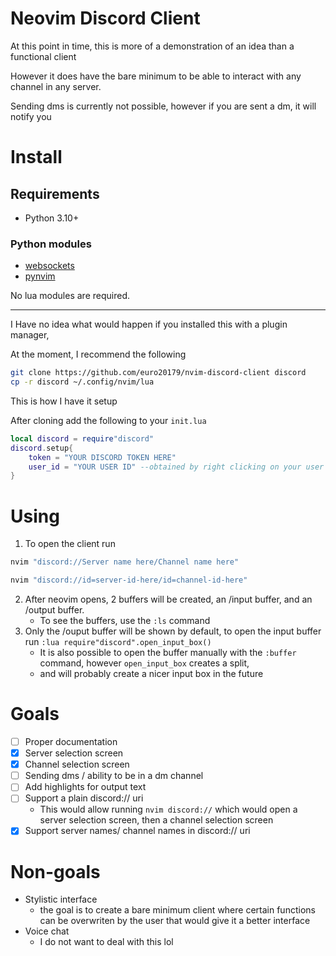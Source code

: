 # Neovim Discord Client

At this point in time, this is more of a demonstration of an idea than a functional client

However it does have the bare minimum to be able to interact with any channel in any server.

Sending dms is currently not possible, however if you are sent a dm, it will notify you

# Install

## Requirements

- Python 3.10+

### Python modules
- [websockets](https://pypi.org/project/websockets/)
- [pynvim](https://pypi.org/project/pynvim/)

No lua modules are required.

---

I Have no idea what would happen if you installed this with a plugin manager,

At the moment, I recommend the following

```bash
git clone https://github.com/euro20179/nvim-discord-client discord
cp -r discord ~/.config/nvim/lua
```

This is how I have it setup

After cloning add the following to your `init.lua`

```lua
local discord = require"discord"
discord.setup{
    token = "YOUR DISCORD TOKEN HERE"
    user_id = "YOUR USER ID" --obtained by right clicking on your user in discord and clicking "copy user id", developer mode needs to be enabled for this
}
```

# Using

1. To open the client run
```bash
nvim "discord://Server name here/Channel name here"
```

```bash
nvim "discord://id=server-id-here/id=channel-id-here"
```

2. After neovim opens, 2 buffers will be created, an /input buffer, and an /output buffer.
    - To see the buffers, use the `:ls` command
3. Only the /ouput buffer will be shown by default, to open the input buffer run `:lua require"discord".open_input_box()`
    - It is also possible to open the buffer manually with the `:buffer` command, however `open_input_box` creates a split,
    - and will probably create a nicer input box in the future

# Goals

- [ ] Proper documentation
- [x] Server selection screen
- [x] Channel selection screen
- [ ] Sending dms / ability to be in a dm channel
- [ ] Add highlights for output text
- [ ] Support a plain discord:// uri
    - This would allow running `nvim discord://` which would open a server selection screen, then a channel selection screen
- [x] Support server names/ channel names in discord:// uri

# Non-goals

- Stylistic interface
    - the goal is to create a bare minimum client where certain functions can be overwriten by the user that would give it a better interface
- Voice chat
     - I do not want to deal with this lol

